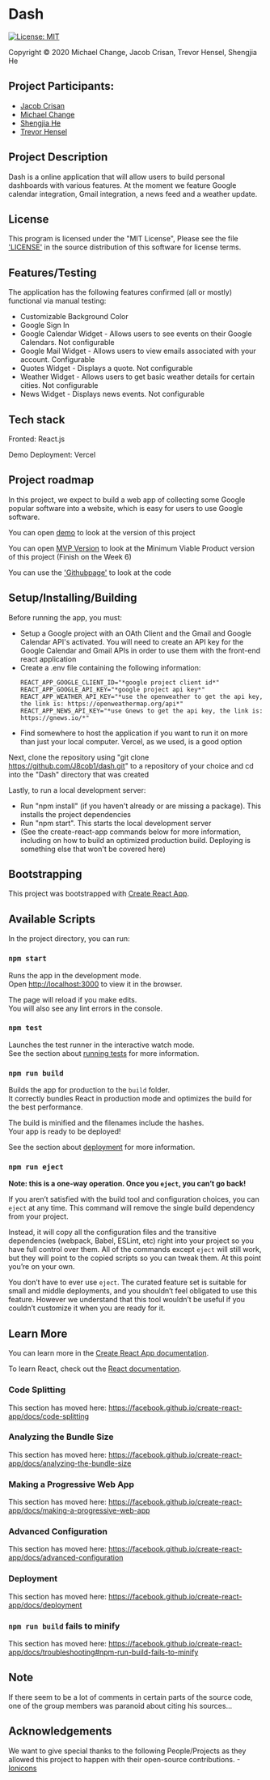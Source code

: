 # Dash
[![License: MIT](https://img.shields.io/badge/License-MIT-yellow.svg)](https://github.com/psu-oss-group-personalOrganizers/helpful-organizers/blob/master/LICENSE)

Copyright © 2020 Michael Change, Jacob Crisan, Trevor Hensel, Shengjia He

## Project Participants:

- [Jacob Crisan](mailto:jacob.crisan@gmail.com)
- [Michael Change](mailto:micchang@gmail.com)
- [Shengjia He](mailto:shengjia@pdx.edu)
- [Trevor Hensel](mailto:hensel@pdx.edu)

## Project Description
Dash is a online application that will allow users to build personal dashboards with various features. At the moment we feature Google calendar integration, Gmail integration, a news feed and a weather update.

## License

This program is licensed under the "MIT License", Please
see the file ['LICENSE'](https://github.com/psu-oss-group-personalOrganizers/helpful-organizers/blob/master/LICENSE) in the source distribution of this
software for license terms.

## Features/Testing

The application has the following features confirmed (all or mostly) functional via manual testing:
- Customizable Background Color
- Google Sign In
- Google Calendar Widget - Allows users to see events on their Google Calendars. Not configurable
- Google Mail Widget - Allows users to view emails associated with your account. Configurable
- Quotes Widget - Displays a quote. Not configurable
- Weather Widget - Allows users to get basic weather details for certain cities. Not configurable
- News Widget - Displays news events. Not configurable

## Tech stack
Fronted: React.js

Demo Deployment: Vercel

## Project roadmap

In this project, we expect to build a web app of collecting some Google popular software into a website, which is easy for users to use Google software. 

You can open [demo](https://dash-dusky.vercel.app/) to look at the version of this project

You can open [MVP Version](https://dash-dusky.vercel.app/) to look at the Minimum Viable Product version of this project (Finish on the Week 6)

You can use the ['Githubpage'](https://github.com/J8cob1/dash) to look at the code

## Setup/Installing/Building

Before running the app, you must:
- Setup a Google project with an OAth Client and the Gmail and Google Calendar API's activated. You will need to create an API key for the Google Calendar and Gmail APIs in order to use them with the front-end react application
- Create a .env file containing the following information:
  ```
  REACT_APP_GOOGLE_CLIENT_ID="*google project client id*"
  REACT_APP_GOOGLE_API_KEY="*google project api key*"
  REACT_APP_WEATHER_API_KEY="*use the openweather to get the api key, the link is: https://openweathermap.org/api*"
  REACT_APP_NEWS_API_KEY="*use Gnews to get the api key, the link is: https://gnews.io/*"
  ```
- Find somewhere to host the application if you want to run it on more than just your local computer. Vercel, as we used, is a good option

Next, clone the repository using "git clone https://github.com/J8cob1/dash.git" to a repository of your choice and cd into the "Dash" directory that was created

Lastly, to run a local development server:
- Run "npm install" (if you haven't already or are missing a package). This installs the project dependencies
- Run "npm start". This starts the local development server
- (See the create-react-app commands below for more information, including on how to build an optimized production build. Deploying is something else that won't be covered here)

## Bootstrapping

This project was bootstrapped with [Create React App](https://github.com/facebook/create-react-app).

## Available Scripts

In the project directory, you can run:

### `npm start`

Runs the app in the development mode.<br />
Open [http://localhost:3000](http://localhost:3000) to view it in the browser.

The page will reload if you make edits.<br />
You will also see any lint errors in the console.

### `npm test`

Launches the test runner in the interactive watch mode.<br />
See the section about [running tests](https://facebook.github.io/create-react-app/docs/running-tests) for more information.

### `npm run build`

Builds the app for production to the `build` folder.<br />
It correctly bundles React in production mode and optimizes the build for the best performance.

The build is minified and the filenames include the hashes.<br />
Your app is ready to be deployed!

See the section about [deployment](https://facebook.github.io/create-react-app/docs/deployment) for more information.

### `npm run eject`

**Note: this is a one-way operation. Once you `eject`, you can’t go back!**

If you aren’t satisfied with the build tool and configuration choices, you can `eject` at any time. This command will remove the single build dependency from your project.

Instead, it will copy all the configuration files and the transitive dependencies (webpack, Babel, ESLint, etc) right into your project so you have full control over them. All of the commands except `eject` will still work, but they will point to the copied scripts so you can tweak them. At this point you’re on your own.

You don’t have to ever use `eject`. The curated feature set is suitable for small and middle deployments, and you shouldn’t feel obligated to use this feature. However we understand that this tool wouldn’t be useful if you couldn’t customize it when you are ready for it.

## Learn More

You can learn more in the [Create React App documentation](https://facebook.github.io/create-react-app/docs/getting-started).

To learn React, check out the [React documentation](https://reactjs.org/).

### Code Splitting

This section has moved here: https://facebook.github.io/create-react-app/docs/code-splitting

### Analyzing the Bundle Size

This section has moved here: https://facebook.github.io/create-react-app/docs/analyzing-the-bundle-size

### Making a Progressive Web App

This section has moved here: https://facebook.github.io/create-react-app/docs/making-a-progressive-web-app

### Advanced Configuration

This section has moved here: https://facebook.github.io/create-react-app/docs/advanced-configuration

### Deployment

This section has moved here: https://facebook.github.io/create-react-app/docs/deployment

### `npm run build` fails to minify

This section has moved here: https://facebook.github.io/create-react-app/docs/troubleshooting#npm-run-build-fails-to-minify

## Note

If there seem to be a lot of comments in certain parts of the source code, one of the group members was paranoid about citing his sources...

## Acknowledgements

We want to give special thanks to the following People/Projects as they allowed this project to happen with their open-source contributions.
-[Ionicons](https://ionicons.com/)
